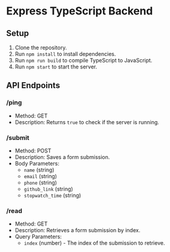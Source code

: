 # Express TypeScript Backend

## Setup

1. Clone the repository.
2. Run `npm install` to install dependencies.
3. Run `npm run build` to compile TypeScript to JavaScript.
4. Run `npm start` to start the server.

## API Endpoints

### /ping
- Method: GET
- Description: Returns `true` to check if the server is running.

### /submit
- Method: POST
- Description: Saves a form submission.
- Body Parameters:
  - `name` (string)
  - `email` (string)
  - `phone` (string)
  - `github_link` (string)
  - `stopwatch_time` (string)

### /read
- Method: GET
- Description: Retrieves a form submission by index.
- Query Parameters:
  - `index` (number) - The index of the submission to retrieve.
